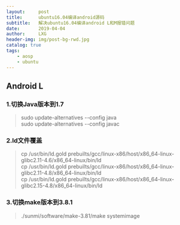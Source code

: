 ```yaml
---
layout:     post
title:      ubuntu16.04编译android源码
subtitle:   解决ubuntu16.04编译android L和M报错问题
date:       2019-04-04
author:     LXG
header-img: img/post-bg-rwd.jpg
catalog: true
tags:
    - aosp
    - ubuntu
---
```


## Android L

### 1.切换Java版本到1.7

 >sudo update-alternatives --config java<br/>
  sudo update-alternatives --config javac

### 2.ld文件覆盖

 >cp /usr/bin/ld.gold prebuilts/gcc/linux-x86/host/x86_64-linux-glibc2.11-4.6/x86_64-linux/bin/ld<br/>
 >cp /usr/bin/ld.gold prebuilts/gcc/linux-x86/host/x86_64-linux-glibc2.11-4.8/x86_64-linux/bin/ld<br/>
 >cp /usr/bin/ld.gold prebuilts/gcc/linux-x86/host/x86_64-linux-glibc2.15-4.8/x86_64-linux/bin/ld

### 3.切换make版本到3.8.1

 >./sunmi/software/make-3.81/make systemimage


